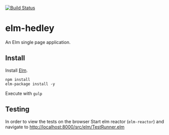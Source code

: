 [![Build Status](https://travis-ci.org/Gizra/elm-hedley.svg?branch=master)](https://travis-ci.org/Gizra/elm-hedley)

# elm-hedley

An Elm single page application.

## Install

Install [Elm](http://elm-lang.org/install).

```
npm install
elm-package install -y
```

Execute with `gulp`

## Testing

In order to view the tests on the browser Start elm reactor (`elm-reactor`) and navigate to [http://localhost:8000/src/elm/TestRunner.elm](http://localhost:8000/src/elm/TestRunner.elm)
